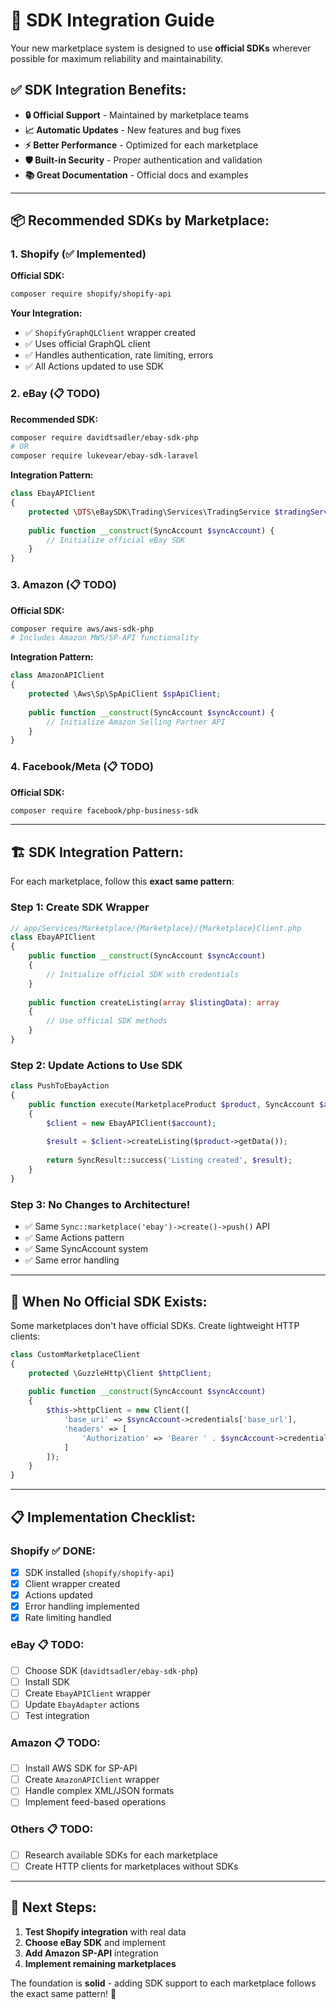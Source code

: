 # 🚀 SDK Integration Guide

Your new marketplace system is designed to use **official SDKs** wherever possible for maximum reliability and maintainability.

## ✅ **SDK Integration Benefits:**

- **🔒 Official Support** - Maintained by marketplace teams
- **📈 Automatic Updates** - New features and bug fixes
- **⚡ Better Performance** - Optimized for each marketplace
- **🛡️ Built-in Security** - Proper authentication and validation
- **📚 Great Documentation** - Official docs and examples

---

## 📦 **Recommended SDKs by Marketplace:**

### **1. Shopify (✅ Implemented)**

**Official SDK:**
```bash
composer require shopify/shopify-api
```

**Your Integration:**
- ✅ `ShopifyGraphQLClient` wrapper created
- ✅ Uses official GraphQL client  
- ✅ Handles authentication, rate limiting, errors
- ✅ All Actions updated to use SDK

### **2. eBay (📋 TODO)**

**Recommended SDK:**
```bash
composer require davidtsadler/ebay-sdk-php
# OR
composer require lukevear/ebay-sdk-laravel
```

**Integration Pattern:**
```php
class EbayAPIClient
{
    protected \DTS\eBaySDK\Trading\Services\TradingService $tradingService;
    
    public function __construct(SyncAccount $syncAccount) {
        // Initialize official eBay SDK
    }
}
```

### **3. Amazon (📋 TODO)**

**Official SDK:**
```bash
composer require aws/aws-sdk-php
# Includes Amazon MWS/SP-API functionality
```

**Integration Pattern:**
```php
class AmazonAPIClient  
{
    protected \Aws\Sp\SpApiClient $spApiClient;
    
    public function __construct(SyncAccount $syncAccount) {
        // Initialize Amazon Selling Partner API
    }
}
```

### **4. Facebook/Meta (📋 TODO)**

**Official SDK:**
```bash
composer require facebook/php-business-sdk
```

---

## 🏗️ **SDK Integration Pattern:**

For each marketplace, follow this **exact same pattern**:

### **Step 1: Create SDK Wrapper**
```php
// app/Services/Marketplace/{Marketplace}/{Marketplace}Client.php
class EbayAPIClient
{
    public function __construct(SyncAccount $syncAccount)
    {
        // Initialize official SDK with credentials
    }
    
    public function createListing(array $listingData): array
    {
        // Use official SDK methods
    }
}
```

### **Step 2: Update Actions to Use SDK**
```php
class PushToEbayAction
{
    public function execute(MarketplaceProduct $product, SyncAccount $account): SyncResult
    {
        $client = new EbayAPIClient($account);
        
        $result = $client->createListing($product->getData());
        
        return SyncResult::success('Listing created', $result);
    }
}
```

### **Step 3: No Changes to Architecture!**
- ✅ Same `Sync::marketplace('ebay')->create()->push()` API
- ✅ Same Actions pattern  
- ✅ Same SyncAccount system
- ✅ Same error handling

---

## 🔧 **When No Official SDK Exists:**

Some marketplaces don't have official SDKs. Create lightweight HTTP clients:

```php
class CustomMarketplaceClient
{
    protected \GuzzleHttp\Client $httpClient;
    
    public function __construct(SyncAccount $syncAccount)
    {
        $this->httpClient = new Client([
            'base_uri' => $syncAccount->credentials['base_url'],
            'headers' => [
                'Authorization' => 'Bearer ' . $syncAccount->credentials['token'],
            ]
        ]);
    }
}
```

---

## 📋 **Implementation Checklist:**

### **Shopify ✅ DONE:**
- [x] SDK installed (`shopify/shopify-api`)
- [x] Client wrapper created
- [x] Actions updated
- [x] Error handling implemented
- [x] Rate limiting handled

### **eBay 📋 TODO:**
- [ ] Choose SDK (`davidtsadler/ebay-sdk-php`)
- [ ] Install SDK
- [ ] Create `EbayAPIClient` wrapper
- [ ] Update `EbayAdapter` actions
- [ ] Test integration

### **Amazon 📋 TODO:**
- [ ] Install AWS SDK for SP-API
- [ ] Create `AmazonAPIClient` wrapper  
- [ ] Handle complex XML/JSON formats
- [ ] Implement feed-based operations

### **Others 📋 TODO:**
- [ ] Research available SDKs for each marketplace
- [ ] Create HTTP clients for marketplaces without SDKs

---

## 🎯 **Next Steps:**

1. **Test Shopify integration** with real data
2. **Choose eBay SDK** and implement
3. **Add Amazon SP-API** integration
4. **Implement remaining marketplaces**

The foundation is **solid** - adding SDK support to each marketplace follows the exact same pattern! 🚀